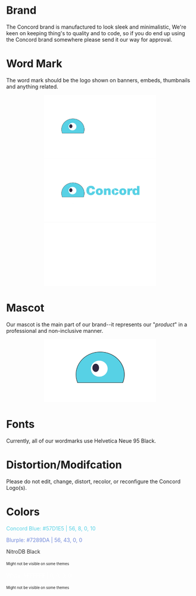 # Brand
The Concord brand is manufactured to look sleek and minimalistic,
We're keen on keeping thing's to quality and to code,
so if you do end up using the Concord brand somewhere please send it our way for approval.

# Word Mark
The word mark should be the logo shown on banners, embeds, thumbnails and anything related.

<p float="left" align="center">
  <img src="./wordmarks/darkmode.png" width="300" />
  <img src="./wordmarks/lightmode.png" width="300" /> 
  <img src="./wordmarks/nitrodb.png" width="300" />
</p>

# Mascot
Our mascot is the main part of our 
brand--it represents our "*product*" in a professional and non-inclusive manner.

<p float="left" align="center">
  <img src="./mascot.png" width="300" />
</p>

# Fonts
Currently, all of our wordmarks use Helvetica Neue 95 Black.

# Distortion/Modifcation
Please do not edit, change, distort, recolor, or reconfigure the Concord Logo(s).

# Colors

<span style="color:#57D1E5">Concord Blue: #57D1E5 | 56, 8, 0, 10</span>

<span style="color:#7289DA">Blurple: #7289DA | 56, 43, 0, 0</span>

<spam style="color:#2D2D2D">NitroDB Black</span>

<sup><sub>Might not be visible on some themes</sub></sup>

<span style="color:#FFFFFF">White: #FFFFFF | 0, 0, 0, 0</span>

<sup><sub>Might not be visible on some themes</sub></sup>
